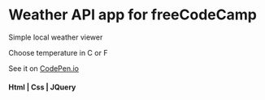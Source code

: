 # Weather API app for freeCodeCamp

Simple local weather viewer

Choose temperature in C or F

See it on [CodePen.io](https://codepen.io/ArturasK/full/vmbjzv/)

#### Html | Css | JQuery